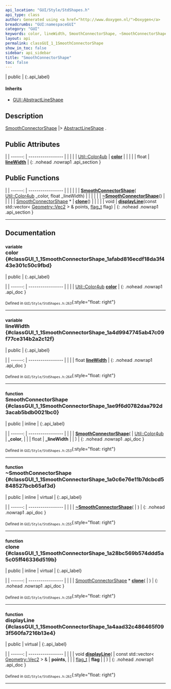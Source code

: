 ```yaml
---
api_location: "GUI/Style/StdShapes.h"
api_type: class
author: Generated using <a href="http://www.doxygen.nl/">Doxygen</a>
breadcrumbs: "GUI:namespaceGUI"
category: "GUI"
keywords: color, lineWidth, SmoothConnectorShape, ~SmoothConnectorShape, clone, displayLine
layout: api
permalink: classGUI_1_1SmoothConnectorShape
show_in_toc: false
sidebar: api_sidebar
title: "SmoothConnectorShape"
toc: false
---
```


| public |
{:.api_label}

#### Inherits

* [GUI::AbstractLineShape](classGUI_1_1AbstractLineShape)


## Description

[SmoothConnectorShape](classGUI_1_1SmoothConnectorShape) |> [AbstractLineShape](classGUI_1_1AbstractLineShape) .



## Public Attributes

|
| ------: | ----------------- |
|  | |
| [Util::Color4ub](classUtil_1_1Color4ub) | **[color](#classGUI_1_1SmoothConnectorShape_1afabd816ecdf18da3f443e301c50c9fbd)**  |
|  | |
| float | **[lineWidth](#classGUI_1_1SmoothConnectorShape_1a4d9947745ab47c09f77ce314b2a2c12f)**  |
{: .nohead .nowrap1 .api_section }


## Public Functions

|
| ------: | ----------------- |
|  | |
|  | **[SmoothConnectorShape](#classGUI_1_1SmoothConnectorShape_1ae9f6d0782daa792d3acab5bdb0021bc0)**( [Util::Color4ub](classUtil_1_1Color4ub)  _color, float _lineWidth) |
|  | |
|  | **[~SmoothConnectorShape](#classGUI_1_1SmoothConnectorShape_1a0c6e76e11b7dcbcd5848527bcb65af3d)**() |
|  | |
| [SmoothConnectorShape](classGUI_1_1SmoothConnectorShape) * | **[clone](#classGUI_1_1SmoothConnectorShape_1a28bc569b574ddd5a5c05ff46336d519b)**() |
|  | |
| void | **[displayLine](#classGUI_1_1SmoothConnectorShape_1a4aad32c486465f093f560fa7216b13e4)**(const std::vector< [Geometry::Vec2](namespaceGeometry#namespaceGeometry_1aa9c56320691770d4bc53916868f15e6d) > & points,  [flag_t](classGUI_1_1AbstractShape#classGUI_1_1AbstractShape_1a30ae7217ac48efbb16cf6053706fead5)  flag) |
{: .nohead .nowrap1 .api_section }


-------------------------------------------------------------------

## Documentation

### <small>variable</small><br/> color {#classGUI_1_1SmoothConnectorShape_1afabd816ecdf18da3f443e301c50c9fbd}

| public |
{:.api_label}

|
| ------: | ----------------- |
|  |
| [Util::Color4ub](classUtil_1_1Color4ub) **[color](#classGUI_1_1SmoothConnectorShape_1afabd816ecdf18da3f443e301c50c9fbd)**  |
{: .nohead .nowrap1 .api_doc }





<sub>Defined in `GUI/Style/StdShapes.h:263`</sub>{:style="float: right"}

-------------------------------------------------------------------

### <small>variable</small><br/> lineWidth {#classGUI_1_1SmoothConnectorShape_1a4d9947745ab47c09f77ce314b2a2c12f}

| public |
{:.api_label}

|
| ------: | ----------------- |
|  |
| float **[lineWidth](#classGUI_1_1SmoothConnectorShape_1a4d9947745ab47c09f77ce314b2a2c12f)**  |
{: .nohead .nowrap1 .api_doc }





<sub>Defined in `GUI/Style/StdShapes.h:264`</sub>{:style="float: right"}

-------------------------------------------------------------------

### <small>function</small><br/> SmoothConnectorShape {#classGUI_1_1SmoothConnectorShape_1ae9f6d0782daa792d3acab5bdb0021bc0}

| public | inline |
{:.api_label}

|
| ------: | ----------------- |
|  |
|  **[SmoothConnectorShape](#classGUI_1_1SmoothConnectorShape_1ae9f6d0782daa792d3acab5bdb0021bc0)**( |  [Util::Color4ub](classUtil_1_1Color4ub)  | **_color**, |
| | float | **_lineWidth** |
|   ) |
{: .nohead .nowrap1 .api_doc }





<sub>Defined in `GUI/Style/StdShapes.h:253`</sub>{:style="float: right"}

-------------------------------------------------------------------

### <small>function</small><br/> ~SmoothConnectorShape {#classGUI_1_1SmoothConnectorShape_1a0c6e76e11b7dcbcd5848527bcb65af3d}

| public | inline | virtual |
{:.api_label}

|
| ------: | ----------------- |
|  |
|  **[~SmoothConnectorShape](#classGUI_1_1SmoothConnectorShape_1a0c6e76e11b7dcbcd5848527bcb65af3d)**( |  ) |
{: .nohead .nowrap1 .api_doc }





<sub>Defined in `GUI/Style/StdShapes.h:255`</sub>{:style="float: right"}

-------------------------------------------------------------------

### <small>function</small><br/> clone {#classGUI_1_1SmoothConnectorShape_1a28bc569b574ddd5a5c05ff46336d519b}

| public | inline | virtual |
{:.api_label}

|
| ------: | ----------------- |
|  |
| [SmoothConnectorShape](classGUI_1_1SmoothConnectorShape) * **[clone](#classGUI_1_1SmoothConnectorShape_1a28bc569b574ddd5a5c05ff46336d519b)**( |  ) |
{: .nohead .nowrap1 .api_doc }





<sub>Defined in `GUI/Style/StdShapes.h:258`</sub>{:style="float: right"}

-------------------------------------------------------------------

### <small>function</small><br/> displayLine {#classGUI_1_1SmoothConnectorShape_1a4aad32c486465f093f560fa7216b13e4}

| public | virtual |
{:.api_label}

|
| ------: | ----------------- |
|  |
| void **[displayLine](#classGUI_1_1SmoothConnectorShape_1a4aad32c486465f093f560fa7216b13e4)**( | const std::vector< [Geometry::Vec2](namespaceGeometry#namespaceGeometry_1aa9c56320691770d4bc53916868f15e6d) > & | **points**, |
| |  [flag_t](classGUI_1_1AbstractShape#classGUI_1_1AbstractShape_1a30ae7217ac48efbb16cf6053706fead5)  | **flag** |
|   ) |
{: .nohead .nowrap1 .api_doc }





<sub>Defined in `GUI/Style/StdShapes.h:261`</sub>{:style="float: right"}

-------------------------------------------------------------------


